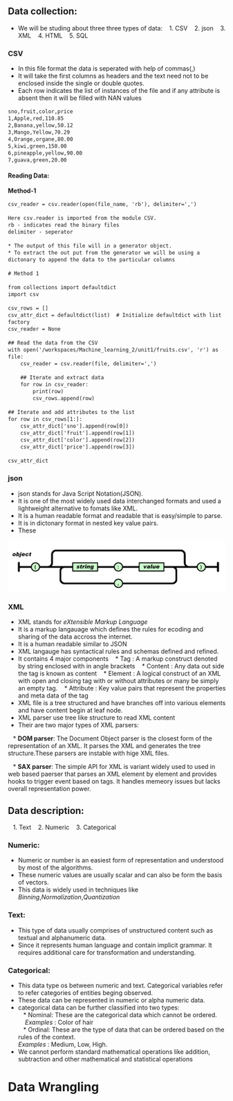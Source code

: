 ## Data collection:

* We will be studing about three three types of data:
&nbsp;&nbsp; 1. CSV
&nbsp;&nbsp; 2. json
&nbsp;&nbsp; 3. XML
&nbsp;&nbsp; 4. HTML
&nbsp;&nbsp; 5. SQL

### CSV

* In this file format the data is seperated with help of commas(,)
* It will take the first columns as headers and the text need not to be enclosed inside the single or double quotes.
* Each row indicates the list of instances of the file and if any attribute is absent then it will be filled with NAN values

```
sno,fruit,color,price
1,Apple,red,110.85
2,Banana,yellow,50.12
3,Mango,Yellow,70.29
4,Orange,organe,80.00
5,kiwi,green,150.00
6,pineapple,yellow,90.00
7,guava,green,20.00
```

#### Reading Data:

<strong>Method-1</strong>
```
csv_reader = csv.reader(open(file_name, 'rb'), delimiter=',')

Here csv.reader is imported from the module CSV.
rb - indicates read the binary files
delimiter - seperator

* The output of this file will in a generator object.
* To extract the out put from the generator we will be using a dictonary to append the data to the particular columns

# Method 1

from collections import defaultdict
import csv

csv_rows = []
csv_attr_dict = defaultdict(list)  # Initialize defaultdict with list factory
csv_reader = None

## Read the data from the CSV
with open('/workspaces/Machine_learning_2/unit1/fruits.csv', 'r') as file:
    csv_reader = csv.reader(file, delimiter=',')

    ## Iterate and extract data
    for row in csv_reader:
        print(row)
        csv_rows.append(row)

## Iterate and add attributes to the list
for row in csv_rows[1:]:
    csv_attr_dict['sno'].append(row[0])
    csv_attr_dict['fruit'].append(row[1])
    csv_attr_dict['color'].append(row[2])
    csv_attr_dict['price'].append(row[3])

csv_attr_dict

```

### json

* json stands for Java Script Notation(JSON).
* It is one of the most widely used data interchanged formats and used a lightweight alternative to fomats like XML.
* It is a human readable format and readable that is easy/simple to parse.
* It is in dictonary format in nested key value pairs.
* These 

![alt text](image.png)

### XML

* XML stands for <em>eXtensible Markup Language</em>
* It is a markup langauage which defines the rules for ecoding and sharing of the data accross the internet.
* It is a human readable similar to JSON
* XML langauge has syntactical rules and schemas defined and refined.
* It contains 4 major components
&nbsp;&nbsp; * Tag : A markup construct denoted by string enclosed with in angle brackets
&nbsp;&nbsp; * Content : Any data out side the tag is known as content
&nbsp;&nbsp; * Element : A logical construct of an XML with open and closing tag with or without attributes or many be simply an empty tag.
&nbsp;&nbsp; * Attribute : Key value pairs that represent the properties and meta data of the tag
* XML file is a tree structured and have branches off into various elements and have content begin at leaf node.
* XML parser use tree like structure to read XML content
* Their are two major types of XML parsers:

&nbsp;&nbsp; * <strong>DOM parser</strong>: The Document Object parser is the closest form of the representation of an XML. It parses the XML and generates the tree structure.These parsers are instable with hige XML files.

&nbsp;&nbsp; * <strong>SAX parser</strong>: The simple API for XML is variant widely used to used in web based paerser that parses an XML element by element and provides hooks to trigger event based on tags. It handles memeory issues but lacks overall representation power.



## Data description:

&nbsp;&nbsp; 1. Text
&nbsp;&nbsp; 2. Numeric
&nbsp;&nbsp; 3. Categorical

### Numeric:

* Numeric or number is an easiest form of representation and understood by most of the algorithms.
* These numeric values are usually scalar and can also be form the basis of vectors.
* This data is widely used in techniques like <em>Binning</em>,<em>Normalization</em>,<em>Quantization</em>

### Text:

* This type of data usually comprises of unstructured content such as textual and alphanumeric data.
* Since it represents human language and contain implicit grammar. It requires additional care for transformation and understanding.

### Categorical:

* This data type os between numeric and text. Categorical variables refer to refer categories of entities beging observed.
* These data can be represented in numeric or alpha numeric data.
* categorical data can be further classified into two types:<br>
&nbsp;&nbsp; * Nominal: These are the categorical data which cannot be ordered.
&nbsp;&nbsp;&nbsp;&nbsp;<em>Examples</em> : Color of hair<br>
&nbsp;&nbsp; * Ordinal: These are the type of data that can be ordered based on the rules of the context.
&nbsp;&nbsp;&nbsp;&nbsp;<br><em>Examples</em> : Medium, Low, High.
* We cannot perform standard mathematical operations like addition, subtraction and other mathematical and statistical operations

# Data Wrangling
